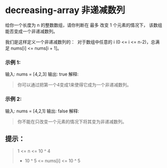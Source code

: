 # decreasing-array 非递减数列
给你一个长度为 n 的整数数组，请你判断在 最多 改变 1 个元素的情况下，
该数组能否变成一个非递减数列。

我们是这样定义一个非递减数列的： 
对于数组中任意的 i (0 <= i <= n-2)，总满足 nums[i] <= nums[i + 1]。

### 示例 1:
输入: nums = [4,2,3]
输出: true
解释:
> 你可以通过把第一个4变成1来使得它成为一个非递减数列。

### 示例 2:
输入: nums = [4,2,1]
输出: false
解释:
> 你不能在只改变一个元素的情况下将其变为非递减数列。

## 提示：
> 1 <= n <= 10 ^ 4
> - 10 ^ 5 <= nums[i] <= 10 ^ 5
